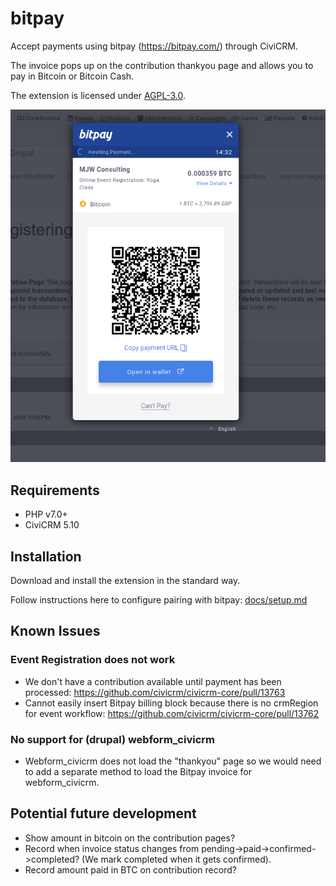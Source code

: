 # bitpay

Accept payments using bitpay (https://bitpay.com/) through CiviCRM.

The invoice pops up on the contribution thankyou page and allows you to pay in Bitcoin or Bitcoin Cash. 

The extension is licensed under [AGPL-3.0](LICENSE.txt).

![Screenshot](/docs/images/bitpay_invoicewaiting.png)

## Requirements

* PHP v7.0+
* CiviCRM 5.10

## Installation

Download and install the extension in the standard way.

Follow instructions here to configure pairing with bitpay: [docs/setup.md](/docs/setup.md)


## Known Issues
### Event Registration does not work
* We don't have a contribution available until payment has been processed: https://github.com/civicrm/civicrm-core/pull/13763
* Cannot easily insert Bitpay billing block because there is no crmRegion for event workflow: https://github.com/civicrm/civicrm-core/pull/13762

### No support for (drupal) webform_civicrm
* Webform_civicrm does not load the "thankyou" page so we would need to add a separate method to load the Bitpay invoice for webform_civicrm.


## Potential future development
* Show amount in bitcoin on the contribution pages?
* Record when invoice status changes from pending->paid->confirmed->completed? (We mark completed when it gets confirmed).
* Record amount paid in BTC on contribution record?
